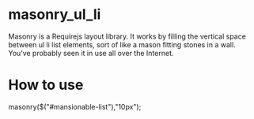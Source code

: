 # masonry_ul_li

Masonry is a Requirejs layout library. It works by filling the vertical space between ul li list elements, sort of like a mason fitting stones in a wall. You’ve probably seen it in use all over the Internet.

# How to use

masonry($("#mansionable-list"),"10px"); 

